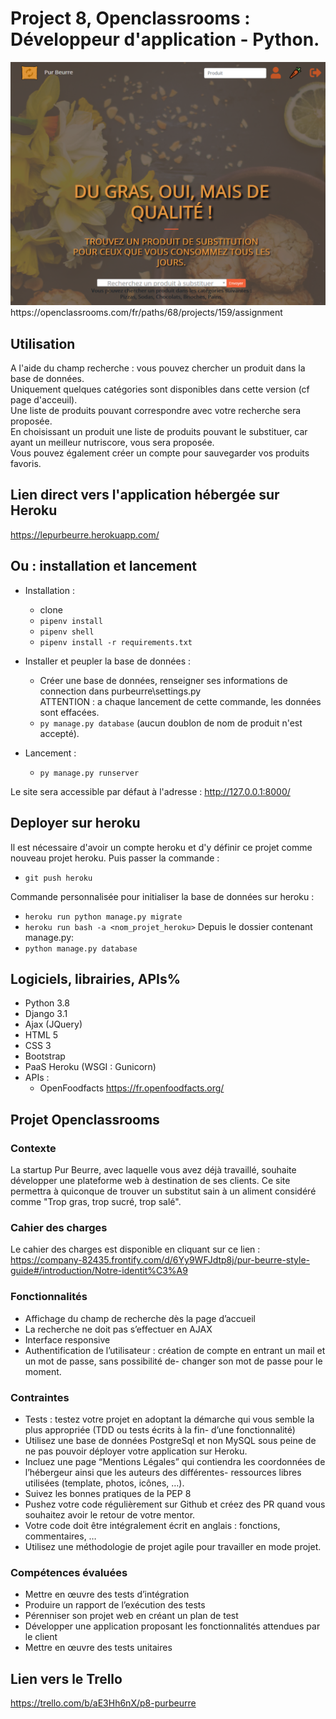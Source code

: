 # Project 8, Openclassrooms : Développeur d'application - Python.
<div style="text-align: center">
    <img src="docs/readmeimg.png" style="text-align: center"><br>
</div>
https://openclassrooms.com/fr/paths/68/projects/159/assignment

## Utilisation
A l'aide du champ recherche : vous pouvez chercher un produit dans la base de données.  
Uniquement quelques catégories sont disponibles dans cette version (cf page d'acceuil).  
Une liste de produits pouvant correspondre avec votre recherche sera proposée.  
En choisissant un produit une liste de produits pouvant le substituer, car ayant un meilleur nutriscore, vous sera proposée.  
Vous pouvez également créer un compte pour sauvegarder vos produits favoris.  

## Lien direct vers l'application hébergée sur Heroku
https://lepurbeurre.herokuapp.com/

## Ou : installation et lancement
- Installation :
    * clone
    * `pipenv install`
    * `pipenv shell`
    * `pipenv install -r requirements.txt`

- Installer et peupler la base de données :
    * Créer une base de données, renseigner ses informations de connection dans purbeurre\settings.py  
    ATTENTION : a chaque lancement de cette commande, les données sont effacées.
    * `py manage.py database` (aucun doublon de nom de produit n'est accepté).

- Lancement :
    * `py manage.py runserver`

Le site sera accessible par défaut à l'adresse : 
http://127.0.0.1:8000/

## Deployer sur heroku
Il est nécessaire d'avoir un compte heroku et d'y définir ce projet comme nouveau projet heroku.
Puis passer la commande :
- `git push heroku`

Commande personnalisée pour initialiser la base de données sur heroku :

- `heroku run python manage.py migrate`
- `heroku run bash -a <nom_projet_heroku>`
Depuis le dossier contenant manage.py:
- `python manage.py database`

## Logiciels, librairies, APIs%
- Python 3.8
- Django 3.1
- Ajax (JQuery)
- HTML 5
- CSS 3
- Bootstrap
- PaaS Heroku (WSGI : Gunicorn)
- APIs :
    * OpenFoodfacts
    https://fr.openfoodfacts.org/

## Projet Openclassrooms

### Contexte
La startup Pur Beurre, avec laquelle vous avez déjà travaillé, souhaite développer une plateforme web à destination de ses clients. Ce site permettra à quiconque de trouver un substitut sain à un aliment considéré comme "Trop gras, trop sucré, trop salé".

### Cahier des charges
Le cahier des charges est disponible en cliquant sur ce lien : 
https://company-82435.frontify.com/d/6Yy9WFJdtp8j/pur-beurre-style-guide#/introduction/Notre-identit%C3%A9

### Fonctionnalités
- Affichage du champ de recherche dès la page d’accueil
- La recherche ne doit pas s’effectuer en AJAX
- Interface responsive
- Authentification de l’utilisateur : création de compte en entrant un mail et un mot de passe, sans possibilité de- changer son mot de passe pour le moment.

### Contraintes
- Tests : testez votre projet en adoptant la démarche qui vous semble la plus appropriée (TDD ou tests écrits à la fin- d’une fonctionnalité)
- Utilisez une base de données PostgreSql et non MySQL sous peine de ne pas pouvoir déployer votre application sur Heroku.
- Incluez une page “Mentions Légales” qui contiendra les coordonnées de l’hébergeur ainsi que les auteurs des différentes- ressources libres utilisées (template, photos, icônes, …).
- Suivez les bonnes pratiques de la PEP 8
- Pushez votre code régulièrement sur Github et créez des PR quand vous souhaitez avoir le retour de votre mentor.
- Votre code doit être intégralement écrit en anglais : fonctions, commentaires, …
- Utilisez une méthodologie de projet agile pour travailler en mode projet.
 
### Compétences évaluées
- Mettre en œuvre des tests d’intégration
- Produire un rapport de l’exécution des tests
- Pérenniser son projet web en créant un plan de test
- Développer une application proposant les fonctionnalités attendues par le client
- Mettre en œuvre des tests unitaires

## Lien vers le Trello
https://trello.com/b/aE3Hh6nX/p8-purbeurre